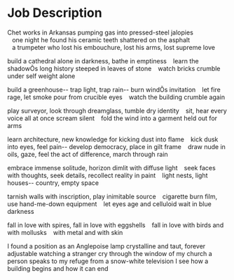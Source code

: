 # Job Description 

Chet works in Arkansas pumping gas into pressed-steel jalopies  	
&ensp; one night he found his ceramic teeth shattered on the asphalt 	
&ensp; a trumpeter who lost his embouchure, lost his arms, lost supreme love

build a cathedral alone in darkness, bathe in emptiness
&ensp; learn the shadowÕs long history steeped in leaves of stone 
&ensp; watch bricks crumble under self weight alone

build a greenhouse-- trap light, trap rain-- burn windÕs invitation 
&ensp; let fire rage, let smoke pour from crucible eyes
&ensp; watch the building crumble again 

play surveyor, look through dreamglass, tumble dry identity
&ensp; sit, hear every voice all at once scream silent 
&ensp; fold the wind into a garment held out for arms 

learn architecture, new knowledge for kicking dust into flame 
&ensp; kick dusk into eyes, feel pain-- develop democracy, place in gilt frame
&ensp; draw nude in oils, gaze, feel the act of difference, march through rain

embrace immense solitude, horizon dimlit with diffuse light 
&ensp; seek faces with thoughts, seek details, recollect reality in paint
&ensp; light nests, light houses-- country, empty space  

tarnish walls with inscription, play inimitable source 
&ensp; cigarette burn film, use hand-me-down equipment 
&ensp; let eyes age and celluloid wait in blue darkness

fall in love with spires, fall in love with eggshells 
&ensp; fall in love with birds and with mollusks
&ensp; with metal and with skin 

I found a position as an Anglepoise lamp
crystalline and taut, forever adjustable 
watching a stranger cry through the window of my church 
a person speaks to my refuge from a snow-white television 
I see how a building begins and how it can end 